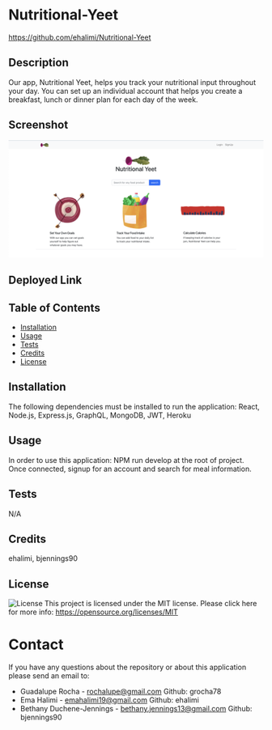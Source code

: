 # Nutritional-Yeet

https://github.com/ehalimi/Nutritional-Yeet

## Description

Our app, Nutritional Yeet, helps you track your nutritional input throughout your day. You can set up an individual account that helps you create a breakfast, lunch or dinner plan for each day of the week.

## Screenshot

<img src='./client/src/assets/Images/Screen Shot 2022-11-02 at 9.22.48 PM.png'>

## Deployed Link

## Table of Contents

- [Installation](#installation)
- [Usage](#usage)
- [Tests](#tests)
- [Credits](#credits)
- [License](#license)

## Installation

The following dependencies must be installed to run the application:
React, Node.js, Express.js, GraphQL, MongoDB, JWT, Heroku

## Usage

In order to use this application: NPM run develop at the root of project. Once connected, signup for an account and search for meal information.

## Tests

N/A

## Credits

ehalimi, bjennings90

## License

![License](https://img.shields.io/badge/license-MIT-green.svg)
This project is licensed under the MIT license. Please click here for more info: https://opensource.org/licenses/MIT

# Contact

If you have any questions about the repository or about this application please send an email to:

- Guadalupe Rocha - rochalupe@gmail.com Github: grocha78
- Ema Halimi - emahalimi19@gmail.com Github: ehalimi
- Bethany Duchene-Jennings - bethany.jennings13@gmail.com Github: bjennings90
